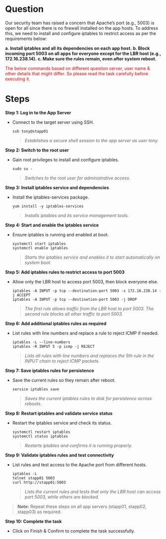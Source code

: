 # Question
Our security team has raised a concern that Apache’s port (e.g., 5003) is open for all since there is no firewall installed on the app hosts. To address this, we need to install and configure iptables to restrict access as per the requirements below:

**a. Install iptables and all its dependencies on each app host.**
**b. Block incoming port 5003 on all apps for everyone except for the LBR host (e.g., 172.16.238.14).**
**c. Make sure the rules remain, even after system reboot.**

<span style="color: red;">The below commands based on different question server, user name & other details that might differ. So please read the task carefully before executing it. </span>

# Steps

**Step 1: Log in to the App Server**
- Connect to the target server using SSH.
  ```
  ssh tony@stapp01
  ```
  > *Establishes a secure shell session to the app server as user tony.*

**Step 2: Switch to the root user**
- Gain root privileges to install and configure iptables.
  ```
  sudo su -
  ```
  > *Switches to the root user for administrative access.*

**Step 3: Install iptables service and dependencies**
- Install the iptables-services package.
  ```
  yum install -y iptables-services
  ```
  > *Installs iptables and its service management tools.*

**Step 4: Start and enable the iptables service**
- Ensure iptables is running and enabled at boot.
  ```
  systemctl start iptables
  systemctl enable iptables
  ```
  > *Starts the iptables service and enables it to start automatically on system boot.*

**Step 5: Add iptables rules to restrict access to port 5003**
- Allow only the LBR host to access port 5003, then block everyone else.
  ```
  iptables -A INPUT -p tcp --destination-port 5003 -s 172.16.238.14 -j ACCEPT
  iptables -A INPUT -p tcp --destination-port 5003 -j DROP
  ```
  > *The first rule allows traffic from the LBR host to port 5003. The second rule blocks all other traffic to port 5003.*

**Step 6: Add additional iptables rules as required**
- List rules with line numbers and replace a rule to reject ICMP if needed.
  ```
  iptables -L --line-numbers
  iptables -R INPUT 5 -p icmp -j REJECT
  ```
  > *Lists all rules with line numbers and replaces the 5th rule in the INPUT chain to reject ICMP packets.*

**Step 7: Save iptables rules for persistence**
- Save the current rules so they remain after reboot.
  ```
  service iptables save
  ```
  > *Saves the current iptables rules to disk for persistence across reboots.*

**Step 8: Restart iptables and validate service status**
- Restart the iptables service and check its status.
  ```
  systemctl restart iptables
  systemctl status iptables
  ```
  > *Restarts iptables and confirms it is running properly.*

**Step 9: Validate iptables rules and test connectivity**
- List rules and test access to the Apache port from different hosts.
  ```
  iptables -L
  telnet stapp01 5003
  curl http://stapp01:5003
  ```
  > *Lists the current rules and tests that only the LBR host can access port 5003, while others are blocked.*

> **Note:** Repeat these steps on all app servers (stapp01, stapp02, stapp03) as required.

**Step 10: Complete the task**
- Click on Finish & Confirm to complete the task successfully.